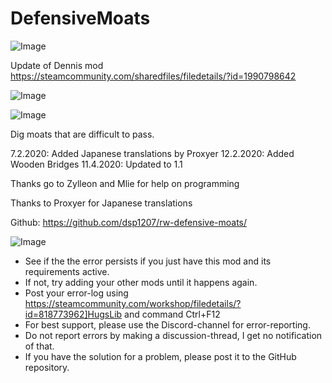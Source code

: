 # DefensiveMoats

![Image](https://i.imgur.com/buuPQel.png)

Update of Dennis mod
https://steamcommunity.com/sharedfiles/filedetails/?id=1990798642

![Image](https://i.imgur.com/pufA0kM.png)

	
![Image](https://i.imgur.com/Z4GOv8H.png)

Dig moats that are difficult to pass. 

7.2.2020: Added Japanese translations by Proxyer
12.2.2020: Added Wooden Bridges
11.4.2020: Updated to 1.1

Thanks go to Zylleon and Mlie for help on programming

Thanks to Proxyer for Japanese translations

Github: https://github.com/dsp1207/rw-defensive-moats/

![Image](https://i.imgur.com/PwoNOj4.png)



-  See if the the error persists if you just have this mod and its requirements active.
-  If not, try adding your other mods until it happens again.
-  Post your error-log using https://steamcommunity.com/workshop/filedetails/?id=818773962]HugsLib and command Ctrl+F12
-  For best support, please use the Discord-channel for error-reporting.
-  Do not report errors by making a discussion-thread, I get no notification of that.
-  If you have the solution for a problem, please post it to the GitHub repository.



